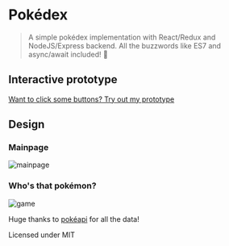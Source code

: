 # Pokédex

> A simple pokédex implementation with React/Redux and NodeJS/Express backend. All the buzzwords like ES7 and async/await included! :100:

## Interactive prototype

[Want to click some buttons? Try out my prototype](https://xd.adobe.com/view/5941486a-8ed2-4821-9e57-0b5d82c3058c)

## Design

### Mainpage

![mainpage](http://i.imgur.com/9eij3OF.png)

### Who's that pokémon?

![game](http://i.imgur.com/FsblIQ2.png)

Huge thanks to [pokéapi](https://pokeapi.co) for all the data!

Licensed under MIT
